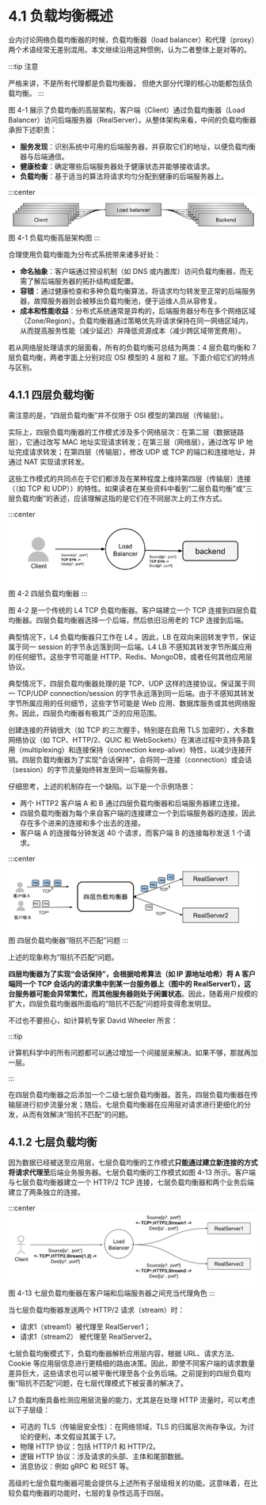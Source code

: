 # 4.1 负载均衡概述

业内讨论网络负载均衡器的时候，负载均衡器（load balancer）和代理（proxy）两个术语经常无差别混用。本文继续沿用这种惯例，认为二者整体上是对等的。

:::tip 注意

严格来讲，不是所有代理都是负载均衡器， 但绝大部分代理的核心功能都包括负载均衡。
:::

图 4-1 展示了负载均衡的高层架构，客户端（Client）通过负载均衡器（Load Balancer）访问后端服务器（RealServer）。从整体架构来看，中间的负载均衡器承担下述职责：

- **服务发现**：识别系统中可用的后端服务器，并获取它们的地址，以便负载均衡器与后端通信。
- **健康检查**：确定哪些后端服务器处于健康状态并能够接收请求。
- **负载均衡**：基于适当的算法将请求均匀分配到健康的后端服务器上。

:::center
  ![](../assets/network-lb-overview.png)<br/>
 图 4-1 负载均衡高层架构图
:::

合理使用负载均衡能为分布式系统带来诸多好处：

- **命名抽象**：客户端通过预设机制（如 DNS 或内置库）访问负载均衡器，而无需了解后端服务器的拓扑结构或配置。
- **容错**：通过健康检查和多种负载均衡算法，将请求均匀转发至正常的后端服务器，故障服务器则会被移出负载均衡池，便于运维人员从容修复。
- **成本和性能收益**：分布式系统通常是异构的，后端服务器分布在多个网络区域（Zone/Region）。负载均衡器通过策略优先将请求保持在同一网络区域内，从而提高服务性能（减少延迟）并降低资源成本（减少跨区域带宽费用）。


若从网络层处理请求的层面看，所有的负载均衡可总结为两类：4 层负载均衡和 7 层负载均衡，两者字面上分别对应 OSI 模型的 4 层和 7 层。下面介绍它们的特点与区别。


## 4.1.1 四层负载均衡


需注意的是，“四层负载均衡”并不仅限于 OSI 模型的第四层（传输层）。

实际上，四层负载均衡器的工作模式涉及多个网络层次：在第二层（数据链路层），它通过改写 MAC 地址实现请求转发；在第三层（网络层），通过改写 IP 地址完成请求转发；在第四层（传输层），修改 UDP 或 TCP 的端口和连接地址，并通过 NAT 实现请求转发。

这些工作模式的共同点在于它们都涉及在某种程度上维持第四层（传输层）连接（（如 TCP 和 UDP））的特性。如果读者在某些资料中看到“二层负载均衡”或“三层负载均衡”的表述，应该理解这指的是它们在不同层次上的工作方式。


:::center
  ![](../assets/balancer-4.svg)<br/>
 图 4-2 四层负载均衡器
:::

图 4-2 是一个传统的 L4 TCP 负载均衡器。客户端建立一个 TCP 连接到四层负载均衡器。四层负载均衡器选择一个后端，然后依旧沿用老的 TCP 连接到后端。


典型情况下，L4 负载均衡器只工作在 L4  。因此，LB 在双向来回转发字节，保证属于同一 session 的字节永远落到同一后端。L4 LB 不感知其转发字节所属应用的任何细节。这些字节可能是 HTTP、Redis、MongoDB，或者任何其他应用层协议。

典型情况下，四层负载均衡器处理的是 TCP、UDP 这样的连接协议。保证属于同一 TCP/UDP connection/session 的字节永远落到同一后端。由于不感知其转发字节所属应用的任何细节，这些字节可能是 Web 应用、数据库服务或其他网络服务。因此，四层负均衡器有极其广泛的应用范围。

创建连接的开销很大（如 TCP 的三次握手，特别是在启用 TLS 加密时），大多数网络协议（如 TCP、HTTP/2、QUIC 和 WebSockets）在演进过程中支持多路复用（multiplexing）和连接保持（connection keep-alive）特性，以减少连接开销。四层负载均衡器为了实现“会话保持”，会将同一连接（connection）或会话（session）的字节流量始终转发至同一后端服务器。

仔细思考，上述的机制存在一个缺陷。以下是一个示例场景：

- 两个 HTTP2 客户端 A 和 B 通过四层负载均衡器和后端服务器建立连接。
- 四层负载均衡器为每个来自客户端的连接建立一个到后端服务器的连接，因此存在多个进来的连接和多个出去的连接。
- 客户端 A 的连接每分钟发送 40 个请求，而客户端 B 的连接每秒发送 1 个请求。

:::center
  ![](../assets/l4-connection.svg)<br/>
  图 四层负载均衡器“阻抗不匹配”问题
:::

上述的现象称为“阻抗不匹配”问题。

**四层均衡器为了实现“会话保持”，会根据哈希算法（如 IP 源地址哈希）将 A 客户端同一个 TCP 会话内的请求集中到某一台服务器上（图中的 RealServer1），这台服务器可能会异常繁忙，而其他服务器则处于闲置状态**。因此，随着用户规模的扩大，四层负载均衡器所面临的“阻抗不匹配”问题将变得愈发明显。

不过也不要担心，如计算机专家 David Wheeler 所言：

:::tip <a/> 

计算机科学中的所有问题都可以通过增加一个间接层来解决。如果不够，那就再加一层。

:::

在四层负载均衡器之后添加一个二级七层负载均衡器。首先，四层负载均衡器在传输层进行初步流量分发；随后，七层负载均衡器在应用层对请求进行更细化的分发，从而有效解决“阻抗不匹配”的问题。

## 4.1.2 七层负载均衡

因为数据已经被送至应用层，七层负载均衡的工作模式**只能通过建立新连接的方式将请求代理至**后端业务服务器。七层负载均衡的工作模式如图 4-13 所示。客户端与七层负载均衡器建立一个 HTTP/2 TCP 连接，七层负载均衡器和两个业务后端建立了两条独立的连接。

:::center
  ![](../assets/balancer7.svg)<br/>
  图 4-13 七层负载均衡器在客户端和后端服务器之间充当代理角色
:::

当七层负载均衡器发送两个 HTTP/2 请求（stream）时：
- 请求1（stream1）被代理至 RealServer1；
- 请求1（stream2） 被代理至 RealServer2。

七层负载均衡模式下，负载均衡器解析应用层内容，根据 URL、请求方法、Cookie 等应用层信息进行更精细的路由决策。因此，即使不同客户端的请求数量差异巨大，这些请求也可以被平衡代理至各个业务后端。之前提到的四层负载均衡“阻抗不匹配”问题，在七层代理模式下被妥善的解决了。

L7 负载均衡具备检测应用层流量的能力，尤其是在处理 HTTP 流量时，可以考虑以下子层级：

- 可选的 TLS（传输层安全性）：在网络领域，TLS 的归属层次尚存争议。为讨论的便利，本文假设其属于 L7。
- 物理 HTTP 协议：包括 HTTP/1 和 HTTP/2。
- 逻辑 HTTP 协议：涉及请求的头部、主体和尾部数据。
- 消息协议：例如 gRPC 和 REST 等。

高级的七层负载均衡器可能会提供与上述所有子层级相关的功能。这意味着，在比较负载均衡器的功能时，七层的复杂性远高于四层。



